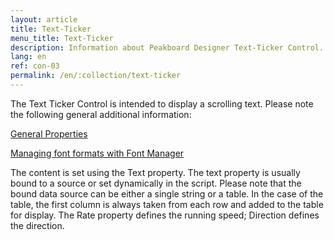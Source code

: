 ```yaml
---
layout: article
title: Text-Ticker
menu_title: Text-Ticker
description: Information about Peakboard Designer Text-Ticker Control.
lang: en
ref: con-03
permalink: /en/:collection/text-ticker
---
```


The Text Ticker Control is intended to display a scrolling text. Please note the following general additional information:

[General Properties](/controls/01-en-general-properties.html)

[Managing font formats with Font Manager](/misc/04-en-fonts.html)

The content is set using the Text property. The text property is usually bound to a source or set dynamically in the script. Please note that the bound data source can be either a single string or a table. In the case of the table, the first column is always taken from each row and added to the table for display.
The Rate property defines the running speed; Direction defines the direction.
